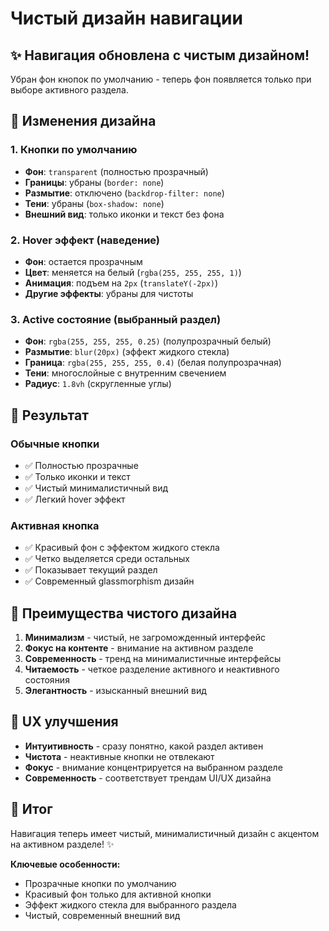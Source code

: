 # Чистый дизайн навигации

## ✨ Навигация обновлена с чистым дизайном!

Убран фон кнопок по умолчанию - теперь фон появляется только при выборе активного раздела.

## 🎨 Изменения дизайна

### 1. Кнопки по умолчанию
- **Фон**: `transparent` (полностью прозрачный)
- **Границы**: убраны (`border: none`)
- **Размытие**: отключено (`backdrop-filter: none`)
- **Тени**: убраны (`box-shadow: none`)
- **Внешний вид**: только иконки и текст без фона

### 2. Hover эффект (наведение)
- **Фон**: остается прозрачным
- **Цвет**: меняется на белый (`rgba(255, 255, 255, 1)`)
- **Анимация**: подъем на `2px` (`translateY(-2px)`)
- **Другие эффекты**: убраны для чистоты

### 3. Active состояние (выбранный раздел)
- **Фон**: `rgba(255, 255, 255, 0.25)` (полупрозрачный белый)
- **Размытие**: `blur(20px)` (эффект жидкого стекла)
- **Граница**: `rgba(255, 255, 255, 0.4)` (белая полупрозрачная)
- **Тени**: многослойные с внутренним свечением
- **Радиус**: `1.8vh` (скругленные углы)

## 🎯 Результат

### Обычные кнопки
- ✅ Полностью прозрачные
- ✅ Только иконки и текст
- ✅ Чистый минималистичный вид
- ✅ Легкий hover эффект

### Активная кнопка
- ✅ Красивый фон с эффектом жидкого стекла
- ✅ Четко выделяется среди остальных
- ✅ Показывает текущий раздел
- ✅ Современный glassmorphism дизайн

## 🚀 Преимущества чистого дизайна

1. **Минимализм** - чистый, не загроможденный интерфейс
2. **Фокус на контенте** - внимание на активном разделе
3. **Современность** - тренд на минималистичные интерфейсы
4. **Читаемость** - четкое разделение активного и неактивного состояния
5. **Элегантность** - изысканный внешний вид

## 📱 UX улучшения

- **Интуитивность** - сразу понятно, какой раздел активен
- **Чистота** - неактивные кнопки не отвлекают
- **Фокус** - внимание концентрируется на выбранном разделе
- **Современность** - соответствует трендам UI/UX дизайна

## 🎉 Итог

Навигация теперь имеет чистый, минималистичный дизайн с акцентом на активном разделе! ✨

**Ключевые особенности:**
- Прозрачные кнопки по умолчанию
- Красивый фон только для активной кнопки
- Эффект жидкого стекла для выбранного раздела
- Чистый, современный внешний вид
